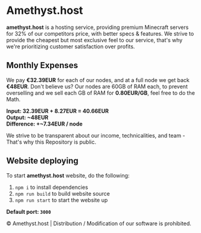 # Amethyst.host
**amethyst.host** is a hosting service, providing premium Minecraft servers for 32% of our competitors price, with better specs & features. We strive to provide the cheapest but most exclusive feel to our service, that's why we're prioritizing customer satisfaction over profits.  

## Monthly Expenses
We pay **€32.39EUR** for each of our nodes, and at a full node we get back **€48EUR**. Don't believe us? Our nodes are 60GB of RAM each, to prevent overselling and we sell each GB of RAM for **0.80EUR/GB**, feel free to do the Math.

**Input: 32.39EUR + 8.27EUR = 40.66EUR**  
**Output: ~48EUR**  
**Difference: +~7.34EUR / node**  

We strive to be transparent about our income, technicalities, and team - That's why this Repository is public.

## Website deploying
To start **amethyst.host** website, do the following: 
  1. ``npm i`` to install dependencies
  2. ``npm run build`` to build website source
  3. ``npm run start`` to start the website up

**Default port: ``3000``**
  
  
© Amethyst.host | Distribution / Modification of our software is prohibited.
